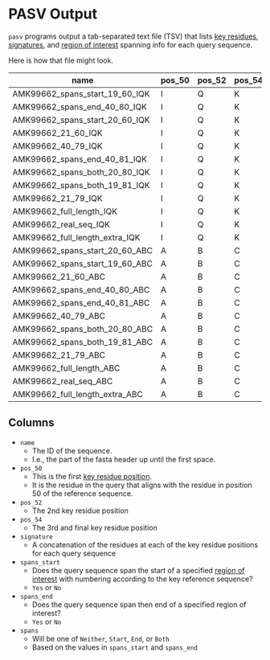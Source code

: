 # PASV Output

`pasv` programs output a tab-separated text file (TSV) that lists [key residues](jargon.md#key-reference-sequences-positions-residues), [signatures](jargon.md#signatures-signature-files), and [region of interest](jargon#region-of-interest.md) spanning info for each query sequence.

Here is how that file might look.


| name                           | pos_50 | pos_52 | pos_54 | signature | spans_start | spans_end | spans   |
|--------------------------------|--------|--------|--------|-----------|-------------|-----------|---------|
| AMK99662_spans_start_19_60_IQK | I      | Q      | K      | IQK       | Yes         | No        | Start   |
| AMK99662_spans_end_40_80_IQK   | I      | Q      | K      | IQK       | No          | Yes       | End     |
| AMK99662_spans_start_20_60_IQK | I      | Q      | K      | IQK       | Yes         | No        | Start   |
| AMK99662_21_60_IQK             | I      | Q      | K      | IQK       | No          | No        | Neither |
| AMK99662_40_79_IQK             | I      | Q      | K      | IQK       | No          | No        | Neither |
| AMK99662_spans_end_40_81_IQK   | I      | Q      | K      | IQK       | No          | Yes       | End     |
| AMK99662_spans_both_20_80_IQK  | I      | Q      | K      | IQK       | Yes         | Yes       | Both    |
| AMK99662_spans_both_19_81_IQK  | I      | Q      | K      | IQK       | Yes         | Yes       | Both    |
| AMK99662_21_79_IQK             | I      | Q      | K      | IQK       | No          | No        | Neither |
| AMK99662_full_length_IQK       | I      | Q      | K      | IQK       | Yes         | Yes       | Both    |
| AMK99662_real_seq_IQK          | I      | Q      | K      | IQK       | Yes         | Yes       | Both    |
| AMK99662_full_length_extra_IQK | I      | Q      | K      | IQK       | Yes         | Yes       | Both    |
| AMK99662_spans_start_20_60_ABC | A      | B      | C      | ABC       | Yes         | No        | Start   |
| AMK99662_spans_start_19_60_ABC | A      | B      | C      | ABC       | Yes         | No        | Start   |
| AMK99662_21_60_ABC             | A      | B      | C      | ABC       | No          | No        | Neither |
| AMK99662_spans_end_40_80_ABC   | A      | B      | C      | ABC       | No          | Yes       | End     |
| AMK99662_spans_end_40_81_ABC   | A      | B      | C      | ABC       | No          | Yes       | End     |
| AMK99662_40_79_ABC             | A      | B      | C      | ABC       | No          | No        | Neither |
| AMK99662_spans_both_20_80_ABC  | A      | B      | C      | ABC       | Yes         | Yes       | Both    |
| AMK99662_spans_both_19_81_ABC  | A      | B      | C      | ABC       | Yes         | Yes       | Both    |
| AMK99662_21_79_ABC             | A      | B      | C      | ABC       | No          | No        | Neither |
| AMK99662_full_length_ABC       | A      | B      | C      | ABC       | Yes         | Yes       | Both    |
| AMK99662_real_seq_ABC          | A      | B      | C      | ABC       | Yes         | Yes       | Both    |
| AMK99662_full_length_extra_ABC | A      | B      | C      | ABC       | Yes         | Yes       | Both    |

## Columns

* `name`
    * The ID of the sequence.
	* I.e., the part of the fasta header up until the first space.
* `pos_50`
    * This is the first [key residue position](jargon.md#key-reference-sequences-positions-residues).
	* It is the residue in the query that aligns with the residue in position 50 of the reference sequence.
* `pos_52`
    * The 2nd key residue position
* `pos_54`
    * The 3rd and final key residue position
* `signature`
    * A concatenation of the residues at each of the key residue positions for each query sequence
* `spans_start`
    * Does the query sequence span the start of a specified [region of interest](jargon#region-of-interest.md) with numbering according to the key reference sequence?
	* `Yes` or `No`
* `spans_end`
    * Does the query sequence span then end of a specified region of interest?
	* `Yes` or `No`
* `spans`
    * Will be one of `Neither`, `Start`, `End`, or `Both`
	* Based on the values in `spans_start` and `spans_end`
